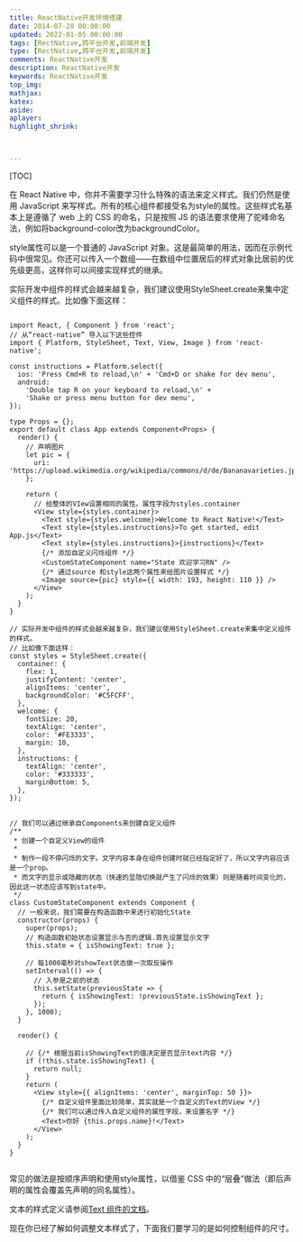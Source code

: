 ```yaml
---
title: ReactNative开发环境搭建
date: 2014-07-20 00:00:00
updated: 2022-01-05 00:00:00
tags: [RectNative,跨平台开发,前端开发]
type: [RectNative,跨平台开发,前端开发]
comments: ReactNative开发
description: ReactNative开发
keywords: ReactNative开发
top_img:
mathjax:
katex:
aside:
aplayer:
highlight_shrink:



---
```


[TOC]



在 React Native 中，你并不需要学习什么特殊的语法来定义样式。我们仍然是使用 JavaScript 来写样式。所有的核心组件都接受名为style的属性。这些样式名基本上是遵循了 web 上的 CSS 的命名，只是按照 JS 的语法要求使用了驼峰命名法，例如将background-color改为backgroundColor。

style属性可以是一个普通的 JavaScript 对象。这是最简单的用法，因而在示例代码中很常见。你还可以传入一个数组——在数组中位置居后的样式对象比居前的优先级更高，这样你可以间接实现样式的继承。

实际开发中组件的样式会越来越复杂，我们建议使用StyleSheet.create来集中定义组件的样式。比如像下面这样：

```

import React, { Component } from 'react';
// 从“react-native” 导入以下这些控件
import { Platform, StyleSheet, Text, View, Image } from 'react-native';

const instructions = Platform.select({
  ios: 'Press Cmd+R to reload,\n' + 'Cmd+D or shake for dev menu',
  android:
    'Double tap R on your keyboard to reload,\n' +
    'Shake or press menu button for dev menu',
});

type Props = {};
export default class App extends Component<Props> {
  render() {
    // 声明图片
    let pic = {
      uri: 'https://upload.wikimedia.org/wikipedia/commons/d/de/Bananavarieties.jpg'
    };

    return (
      // 给整体的VIew设置相同的属性。属性字段为styles.container
      <View style={styles.container}>
        <Text style={styles.welcome}>Welcome to React Native!</Text>
        <Text style={styles.instructions}>To get started, edit App.js</Text>
        <Text style={styles.instructions}>{instructions}</Text>
        {/* 添加自定义闪烁组件 */}
        <CustomStateComponent name="State 欢迎学习RN" />
        {/* 通过source 和style这两个属性来给图片设置样式 */}
        <Image source={pic} style={{ width: 193, height: 110 }} />
      </View>
    );
  }
}

// 实际开发中组件的样式会越来越复杂，我们建议使用StyleSheet.create来集中定义组件的样式。
// 比如像下面这样：
const styles = StyleSheet.create({
  container: {
    flex: 1,
    justifyContent: 'center',
    alignItems: 'center',
    backgroundColor: '#C5FCFF',
  },
  welcome: {
    fontSize: 20,
    textAlign: 'center',
    color: '#FE3333',
    margin: 10,
  },
  instructions: {
    textAlign: 'center',
    color: '#333333',
    marginBottom: 5,
  },
});


// 我们可以通过继承自Components来创建自定义组件
/**
 * 创建一个自定义View的组件
 * 
 * 制作一段不停闪烁的文字。文字内容本身在组件创建时就已经指定好了，所以文字内容应该是一个prop。
 * 而文字的显示或隐藏的状态（快速的显隐切换就产生了闪烁的效果）则是随着时间变化的，因此这一状态应该写到state中。
 */
class CustomStateComponent extends Component {
  // 一般来说，我们需要在构造函数中来进行初始化State
  constructor(props) {
    super(props);
    // 构造函数初始状态设置显示与否的逻辑.首先设置显示文字
    this.state = { isShowingText: true };

    // 每1000毫秒对showText状态做一次取反操作
    setInterval(() => {
      // 入参是之前的状态
      this.setState(previousState => {
        return { isShowingText: !previousState.isShowingText };
      });
    }, 1000);
  }

  render() {

    // {/* 根据当前isShowingText的值决定是否显示text内容 */}
    if (!this.state.isShowingText) {
      return null;
    }
    return (
      <View style={{ alignItems: 'center', marginTop: 50 }}>
        {/* 自定义组件里面比较简单，其实就是一个自定义的Text的View */}
        {/* 我们可以通过传入自定义组件的属性字段，来设置名字 */}
        <Text>你好 {this.props.name}!</Text>
      </View>
    );
  }
}


```

常见的做法是按顺序声明和使用style属性，以借鉴 CSS 中的“层叠”做法（即后声明的属性会覆盖先声明的同名属性）。

文本的样式定义请参阅[Text 组件的文档](https://reactnative.cn/docs/text)。

现在你已经了解如何调整文本样式了，下面我们要学习的是如何控制组件的尺寸。